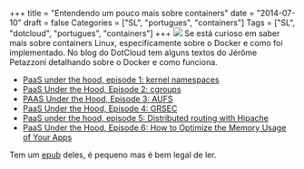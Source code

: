 +++
title = "Entendendo um pouco mais sobre containers"
date = "2014-07-10"
draft = false
Categories = ["SL", "portugues", "containers"]
Tags = ["SL", "dotcloud", "portugues", "containers"]
+++
![]( /images/docker_logo.png)
Se está curioso em saber mais sobre containers Linux, especificamente 
sobre o Docker e como foi implementado. No blog do DotCloud tem alguns 
textos do Jérôme Petazzoni detalhando sobre o Docker e como funciona. 

- [PaaS under the hood, episode 1: kernel namespaces](http://blog.dotcloud.com/under-the-hood-linux-kernels-on-dotcloud-part)
- [PaaS Under the Hood, Episode 2: cgroups](http://blog.dotcloud.com/kernel-secrets-from-the-paas-garage-part-24-c)
- [PAAS Under the Hood, Episode 3: AUFS](http://blog.dotcloud.com/kernel-secrets-from-the-paas-garage-part-34-a)
- [PaaS Under the Hood, Episode 4: GRSEC](http://blog.dotcloud.com/kernel-secrets-from-the-paas-garage-part-44-g)
- [PaaS under the hood, episode 5: Distributed routing with Hipache](http://blog.dotcloud.com/under-the-hood-dotcloud-http-routing-layer)
- [PaaS Under the Hood, Episode 6: How to Optimize the Memory Usage of Your Apps](http://blog.dotcloud.com/how-to-optimize-the-memory-usage-of-your-apps)

Tem um [epub](http://blog.dotcloud.com/category/under-the-hood) deles, é 
pequeno mas é bem legal de ler.
